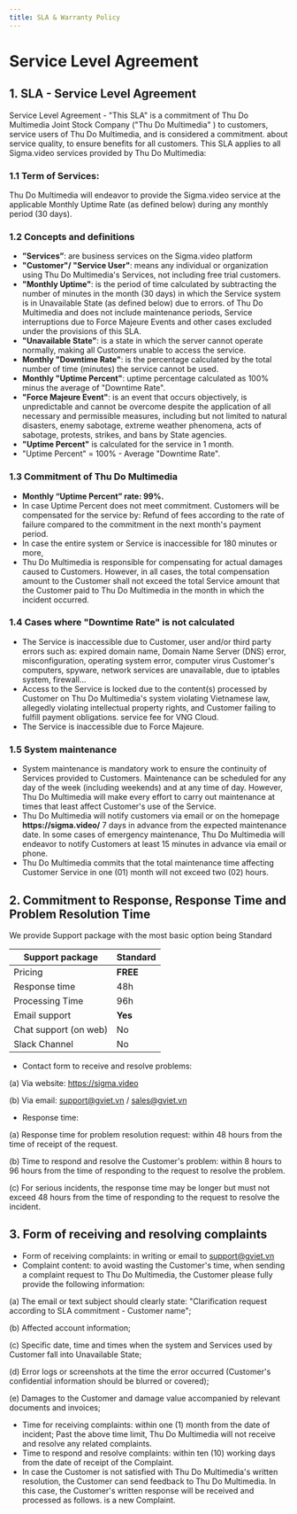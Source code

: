 ```yaml
---
title: SLA & Warranty Policy
---
```


# Service Level Agreement

## 1. SLA - Service Level Agreement

Service Level Agreement - "This SLA" is a commitment of Thu Do Multimedia Joint Stock Company ("Thu Do Multimedia" ) to customers, service users of Thu Do Multimedia, and is considered a commitment. about service quality, to ensure benefits for all customers. This SLA applies to all Sigma.video services provided by Thu Do Multimedia:

### 1.1	Term of Services:

Thu Do Multimedia will endeavor to provide the Sigma.video service at the applicable Monthly Uptime Rate (as defined below) during any monthly period (30 days).

### 1.2	Concepts and definitions

- **”Services”**: are business services on the Sigma.video platform
- **"Customer"/ "Service User"**: means any individual or organization using Thu Do Multimedia's Services, not including free trial customers.
- **"Monthly Uptime"**: is the period of time calculated by subtracting the number of minutes in the month (30 days) in which the Service system is in Unavailable State (as defined below) due to errors. of Thu Do Multimedia and does not include maintenance periods, Service interruptions due to Force Majeure Events and other cases excluded under the provisions of this SLA.
- **"Unavailable State"**: is a state in which the server cannot operate normally, making all Customers unable to access the service.
- **Monthly "Downtime Rate"**: is the percentage calculated by the total number of time (minutes) the service cannot be used.
- **Monthly "Uptime Percent"**: uptime percentage calculated as 100% minus the average of "Downtime Rate".
- **"Force Majeure Event"**: is an event that occurs objectively, is unpredictable and cannot be overcome despite the application of all necessary and permissible measures, including but not limited to natural disasters, enemy sabotage, extreme weather phenomena, acts of sabotage, protests, strikes, and bans by State agencies.
- **"Uptime Percent"** is calculated for the service in 1 month.
- "Uptime Percent" = 100% - Average "Downtime Rate".

### 1.3	Commitment of Thu Do Multimedia

- **Monthly “Uptime Percent” rate: 99%.**
- In case Uptime Percent does not meet commitment. Customers will be compensated for the service by: Refund of fees according to the rate of failure compared to the commitment in the next month's payment period.
- In case the entire system or Service is inaccessible for 180 minutes or more,
- Thu Do Multimedia is responsible for compensating for actual damages caused to Customers. However, in all cases, the total compensation amount to the Customer shall not exceed the total Service amount that the Customer paid to Thu Do Multimedia in the month in which the incident occurred.

### 1.4	Cases where "Downtime Rate" is not calculated

- The Service is inaccessible due to Customer, user and/or third party errors such as: expired domain name, Domain Name Server (DNS) error, misconfiguration, operating system error, computer virus Customer's computers, spyware, network services are unavailable, due to iptables system, firewall...
- Access to the Service is locked due to the content(s) processed by Customer on Thu Do Multimedia's system violating Vietnamese law, allegedly violating intellectual property rights, and Customer failing to fulfill payment obligations. service fee for VNG Cloud.
- The Service is inaccessible due to Force Majeure.

### 1.5	System maintenance

- System maintenance is mandatory work to ensure the continuity of Services provided to Customers. Maintenance can be scheduled for any day of the week (including weekends) and at any time of day. However, Thu Do Multimedia will make every effort to carry out maintenance at times that least affect Customer's use of the Service.
- Thu Do Multimedia will notify customers via email or on the homepage **https\://sigma.video/** 7 days in advance from the expected maintenance date. In some cases of emergency maintenance, Thu Do Multimedia will endeavor to notify Customers at least 15 minutes in advance via email or phone.
- Thu Do Multimedia commits that the total maintenance time affecting Customer Service in one (01) month will not exceed two (02) hours.

## 2. Commitment to Response, Response Time and Problem Resolution Time

We provide Support package with the most basic option being Standard

| **Support package**    | **Standard** |
| ---------------------- | ------------ |
| Pricing                | **FREE**     |
| Response  time         | 48h          |
| Processing  Time       | 96h          |
| Email  support         | **Yes**      |
| Chat  support (on web) | No           |
| Slack  Channel         | No           |

- Contact form to receive and resolve problems:

(a) Via website: <https://sigma.video>

(b) Via email: [support@gviet.vn]() / [sales@gviet.vn]()

- Response time:

(a) Response time for problem resolution request: within 48 hours from the time of receipt of the request.

(b) Time to respond and resolve the Customer's problem: within 8 hours to 96 hours from the time of responding to the request to resolve the problem.

(c) For serious incidents, the response time may be longer but must not exceed 48 hours from the time of responding to the request to resolve the incident.

## 3. Form of receiving and resolving complaints

- Form of receiving complaints: in writing or email to <support@gviet.vn>
- Complaint content: to avoid wasting the Customer's time, when sending a complaint request to Thu Do Multimedia, the Customer please fully provide the following information:

(a) The email or text subject should clearly state: "Clarification request according to SLA commitment - Customer name";

(b) Affected account information;

(c) Specific date, time and times when the system and Services used by Customer fall into Unavailable State;

(d) Error logs or screenshots at the time the error occurred (Customer's confidential information should be blurred or covered);

(e) Damages to the Customer and damage value accompanied by relevant documents and invoices;

- Time for receiving complaints: within one (1) month from the date of incident; Past the above time limit, Thu Do Multimedia will not receive and resolve any related complaints.
- Time to respond and resolve complaints: within ten (10) working days from the date of receipt of the Complaint.
- In case the Customer is not satisfied with Thu Do Multimedia's written resolution, the Customer can send feedback to Thu Do Multimedia. In this case, the Customer's written response will be received and processed as follows. is a new Complaint.
